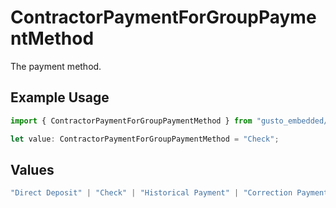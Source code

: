 # ContractorPaymentForGroupPaymentMethod

The payment method.

## Example Usage

```typescript
import { ContractorPaymentForGroupPaymentMethod } from "gusto_embedded/models/components";

let value: ContractorPaymentForGroupPaymentMethod = "Check";
```

## Values

```typescript
"Direct Deposit" | "Check" | "Historical Payment" | "Correction Payment"
```